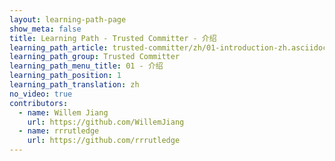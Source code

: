 ```yaml
---
layout: learning-path-page
show_meta: false
title: Learning Path - Trusted Committer - 介绍
learning_path_article: trusted-committer/zh/01-introduction-zh.asciidoc
learning_path_group: Trusted Committer
learning_path_menu_title: 01 - 介绍
learning_path_position: 1
learning_path_translation: zh
no_video: true
contributors:
  - name: Willem Jiang
    url: https://github.com/WillemJiang
  - name: rrrutledge
    url: https://github.com/rrrutledge
---
```

<!--- This file autogenerated from https://github.com/InnerSourceCommons/InnerSourceLearningPath/blob/master/scripts -->